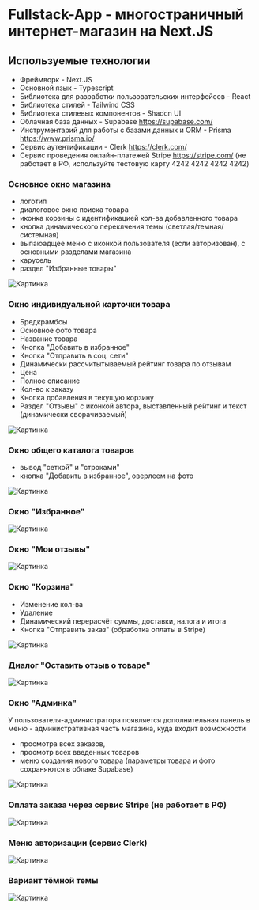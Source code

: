 # Fullstack-App - многостраничный интернет-магазин на Next.JS

## Используемые технологии

-   Фреймворк - Next.JS
-   Основной язык - Typescript
-   Библиотека для разработки пользовательских интерфейсов - React
-   Библиотека стилей - Tailwind CSS
-   Библиотека стилевых компонентов - Shadcn UI
-   Облачная база данных - Supabase <https://supabase.com/>
-   Инструментарий для работы с базами данных и ORM - Prisma <https://www.prisma.io/>
-   Сервис аутентификации - Clerk <https://clerk.com/>
-   Сервис проведения онлайн-платежей Stripe <https://stripe.com/> (не работает в РФ, используйте тестовую карту 4242 4242 4242 4242)

### Основное окно магазина

-   логотип
-   диалоговое окно поиска товара
-   иконка корзины с идентификацией кол-ва добавленного товара
-   кнопка динамического переклчения темы (светлая/темная/системная)
-   выпаюадщее меню с иконкой пользователя (если авторизован), с основными разделами магазина
-   карусель
-   раздел "Избранные товары"

![Картинка](README/001.jpg)

### Окно индивидуальной карточки товара

-   Бредкрамбсы
-   Основное фото товара
-   Название товара
-   Кнопка "Добавить в избранное"
-   Кнопка "Отправить в соц. сети"
-   Динамически рассчитытываемый рейтинг товара по отзывам
-   Цена
-   Полное описание
-   Кол-во к заказу
-   Кнопка добавления в текущую корзину
-   Раздел "Отзывы" с иконкой автора, выставленный рейтинг и текст (динамически сворачиваемый)

![Картинка](README/002.jpg)

### Окно общего каталога товаров

-   вывод "сеткой" и "строками"
-   кнопка "Добавить в избранное", оверлеем на фото

![Картинка](README/003.jpg)

### Окно "Избранное"

![Картинка](README/004.jpg)

### Окно "Мои отзывы"

![Картинка](README/005.jpg)

### Окно "Корзина"

-   Изменение кол-ва
-   Удаление
-   Динамический перерасчёт суммы, доставки, налога и итога
-   Кнопка "Отправить заказ" (обработка оплаты в Stripe)

![Картинка](README/006.jpg)

### Диалог "Оставить отзыв о товаре"

![Картинка](README/011.jpg)

### Окно "Админка"

У пользователя-администратора появляется дополнительная панель в меню - административная часть магазина,
куда входит возможности

-   просмотра всех заказов,
-   просмотр всех введенных товаров
-   меню создания нового товара (параметры товара и фото сохраняются в облаке Supabase)

![Картинка](README/007.jpg)

### Оплата заказа через сервис Stripe (не работает в РФ)

![Картинка](README/008.jpg)

### Меню авторизации (сервис Clerk)

![Картинка](README/009.jpg)

### Вариант тёмной темы

![Картинка](README/010.jpg)
